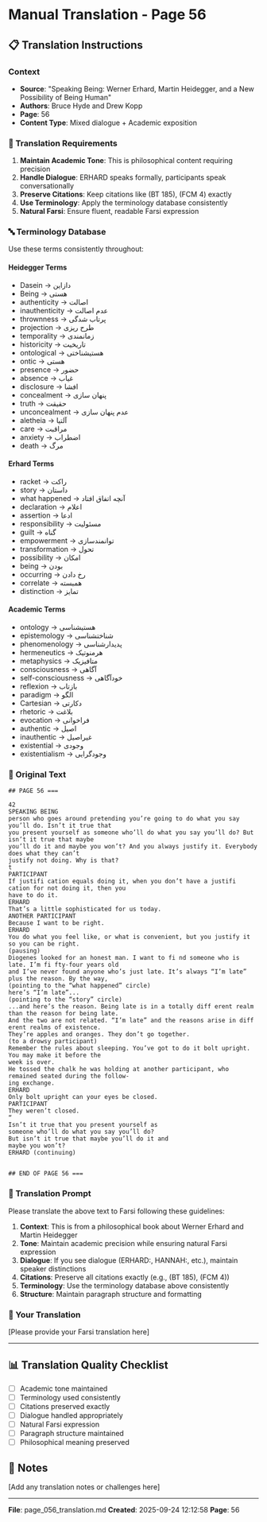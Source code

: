 # Manual Translation - Page 56

## 📋 Translation Instructions

### Context
- **Source**: "Speaking Being: Werner Erhard, Martin Heidegger, and a New Possibility of Being Human"
- **Authors**: Bruce Hyde and Drew Kopp
- **Page**: 56
- **Content Type**: Mixed dialogue + Academic exposition

### 🎯 Translation Requirements

1. **Maintain Academic Tone**: This is philosophical content requiring precision
2. **Handle Dialogue**: ERHARD speaks formally, participants speak conversationally
3. **Preserve Citations**: Keep citations like (BT 185), (FCM 4) exactly
4. **Use Terminology**: Apply the terminology database consistently
5. **Natural Farsi**: Ensure fluent, readable Farsi expression

### 🔤 Terminology Database

Use these terms consistently throughout:

#### Heidegger Terms
- Dasein → دازاین
- Being → هستی
- authenticity → اصالت
- inauthenticity → عدم اصالت
- thrownness → پرتاب شدگی
- projection → طرح ریزی
- temporality → زمانمندی
- historicity → تاریخیت
- ontological → هستیشناختی
- ontic → هستی
- presence → حضور
- absence → غیاب
- disclosure → افشا
- concealment → پنهان سازی
- truth → حقیقت
- unconcealment → عدم پنهان سازی
- aletheia → آلتیا
- care → مراقبت
- anxiety → اضطراب
- death → مرگ

#### Erhard Terms
- racket → راکت
- story → داستان
- what happened → آنچه اتفاق افتاد
- declaration → اعلام
- assertion → ادعا
- responsibility → مسئولیت
- guilt → گناه
- empowerment → توانمندسازی
- transformation → تحول
- possibility → امکان
- being → بودن
- occurring → رخ دادن
- correlate → همبسته
- distinction → تمایز

#### Academic Terms
- ontology → هستیشناسی
- epistemology → شناختشناسی
- phenomenology → پدیدارشناسی
- hermeneutics → هرمنوتیک
- metaphysics → متافیزیک
- consciousness → آگاهی
- self-consciousness → خودآگاهی
- reflexion → بازتاب
- paradigm → الگو
- Cartesian → دکارتی
- rhetoric → بلاغت
- evocation → فراخوانی
- authentic → اصیل
- inauthentic → غیراصیل
- existential → وجودی
- existentialism → وجودگرایی


### 📝 Original Text

```
## PAGE 56 ===

42
SPEAKING BEING
person who goes around pretending you’re going to do what you say you’ll do. Isn’t it true that 
you present yourself as someone who’ll do what you say you’ll do? But isn’t it true that maybe 
you’ll do it and maybe you won’t? And you always justify it. Everybody does what they can’t
justify not doing. Why is that?
t
PARTICIPANT
If justifi cation equals doing it, when you don’t have a justifi cation for not doing it, then you
have to do it.
ERHARD
That’s a little sophisticated for us today.
ANOTHER PARTICIPANT
Because I want to be right.
ERHARD
You do what you feel like, or what is convenient, but you justify it so you can be right.
(pausing)
Diogenes looked for an honest man. I want to fi nd someone who is late. I’m fi fty-four years old 
and I’ve never found anyone who’s just late. It’s always “I’m late” plus the reason. By the way,
(pointing to the “what happened” circle) 
here’s “I’m late”...
(pointing to the “story” circle) 
...and here’s the reason. Being late is in a totally diff erent realm than the reason for being late.
And the two are not related. “I’m late” and the reasons arise in diff erent realms of existence. 
They’re apples and oranges. They don’t go together.
(to a drowsy participant) 
Remember the rules about sleeping. You’ve got to do it bolt upright. You may make it before the
week is over.
He tossed the chalk he was holding at another participant, who remained seated during the follow-
ing exchange.
ERHARD
Only bolt upright can your eyes be closed.
PARTICIPANT 
They weren’t closed.
“ 
Isn’t it true that you present yourself as 
someone who’ll do what you say you’ll do? 
But isn’t it true that maybe you’ll do it and
maybe you won’t?
ERHARD (continuing)


## END OF PAGE 56 ===
```

### 🤖 Translation Prompt

Please translate the above text to Farsi following these guidelines:

1. **Context**: This is from a philosophical book about Werner Erhard and Martin Heidegger
2. **Tone**: Maintain academic precision while ensuring natural Farsi expression
3. **Dialogue**: If you see dialogue (ERHARD:, HANNAH:, etc.), maintain speaker distinctions
4. **Citations**: Preserve all citations exactly (e.g., (BT 185), (FCM 4))
5. **Terminology**: Use the terminology database above consistently
6. **Structure**: Maintain paragraph structure and formatting

### 📄 Your Translation

[Please provide your Farsi translation here]

---

## 📊 Translation Quality Checklist

- [ ] Academic tone maintained
- [ ] Terminology used consistently
- [ ] Citations preserved exactly
- [ ] Dialogue handled appropriately
- [ ] Natural Farsi expression
- [ ] Paragraph structure maintained
- [ ] Philosophical meaning preserved

## 📝 Notes

[Add any translation notes or challenges here]

---

**File**: page_056_translation.md
**Created**: 2025-09-24 12:12:58
**Page**: 56
